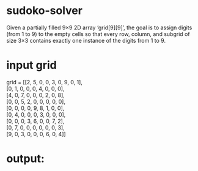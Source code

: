 # sudoko-solver
Given a partially filled 9×9 2D array ‘grid[9][9]’, the goal is to assign digits (from 1 to 9) to the empty cells so that every row, column, and subgrid of size 3×3 contains exactly one instance of the digits from 1 to 9. 
 # input grid
 
 grid = [[2, 5, 0, 0, 3, 0, 9, 0, 1], <br>
        [0, 1, 0, 0, 0, 4, 0, 0, 0], <br>
    [4, 0, 7, 0, 0, 0, 2, 0, 8],<br>
    [0, 0, 5, 2, 0, 0, 0, 0, 0],<br>
    [0, 0, 0, 0, 9, 8, 1, 0, 0],<br>
    [0, 4, 0, 0, 0, 3, 0, 0, 0],<br>
    [0, 0, 0, 3, 6, 0, 0, 7, 2],<br>
    [0, 7, 0, 0, 0, 0, 0, 0, 3],<br>
    [9, 0, 3, 0, 0, 0, 6, 0, 4]]<br>

# output:

